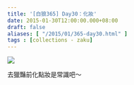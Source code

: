 ```yaml
---
title: '[白狼365] Day30：化妝'
date: 2015-01-30T12:00:00.000+08:00
draft: false
aliases: [ "/2015/01/365-day30.html" ]
tags : [collections - zaku]
---
```


![](/images/zaku030.jpg)

去獵豔前化點妝是常識吧～
